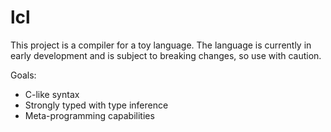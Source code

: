 # lcl

This project is a compiler for a toy language. The language is currently in early development and is subject to breaking changes, so use with caution.

Goals:
- C-like syntax
- Strongly typed with type inference
- Meta-programming capabilities
